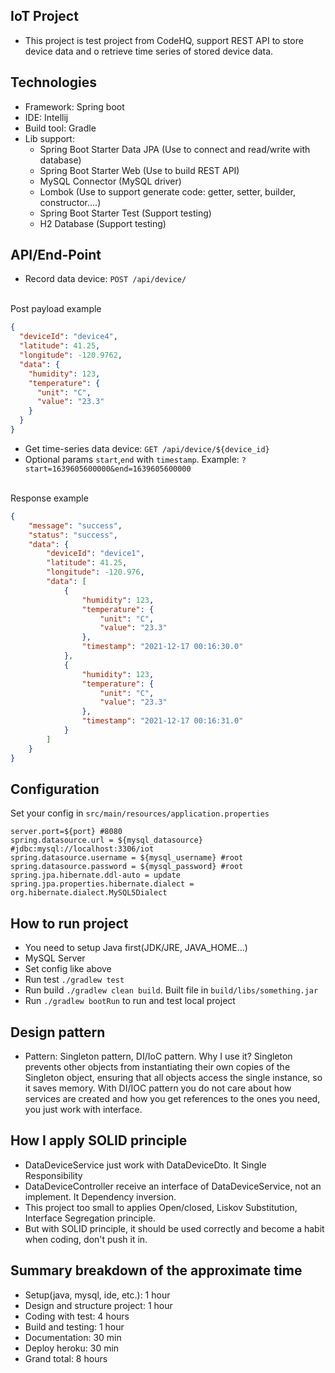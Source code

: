 ## IoT Project
- This project is test project from CodeHQ, support REST API
to store device data and o retrieve time series of stored
device data.

## Technologies
- Framework: Spring boot
- IDE: Intellij
- Build tool: Gradle
- Lib support: 
    + Spring Boot Starter Data JPA (Use to connect and read/write with database)
    + Spring Boot Starter Web (Use to build REST API)
    + MySQL Connector (MySQL driver)
    + Lombok (Use to support generate code: getter, setter, builder, constructor....)
    + Spring Boot Starter Test (Support testing)
    + H2 Database (Support testing)

## API/End-Point
- Record data device: `POST /api/device/`
<br />
Post payload example

```json
{
  "deviceId": "device4",
  "latitude": 41.25,
  "longitude": -120.9762,
  "data": {
    "humidity": 123,
    "temperature": {
      "unit": "C",
      "value": "23.3"
    }
  }
}
```

- Get time-series data device: `GET /api/device/${device_id}`
- Optional params `start`,`end` with `timestamp`. Example: `?start=1639605600000&end=1639605600000`
<br />
Response example

```json
{
    "message": "success",
    "status": "success",
    "data": {
        "deviceId": "device1",
        "latitude": 41.25,
        "longitude": -120.976,
        "data": [
            {
                "humidity": 123,
                "temperature": {
                    "unit": "C",
                    "value": "23.3"
                },
                "timestamp": "2021-12-17 00:16:30.0"
            },
            {
                "humidity": 123,
                "temperature": {
                    "unit": "C",
                    "value": "23.3"
                },
                "timestamp": "2021-12-17 00:16:31.0"
            }
        ]
    }
}
```

## Configuration
Set your config in `src/main/resources/application.properties`

```properties
server.port=${port} #8080
spring.datasource.url = ${mysql_datasource} #jdbc:mysql://localhost:3306/iot
spring.datasource.username = ${mysql_username} #root
spring.datasource.password = ${mysql_password} #root
spring.jpa.hibernate.ddl-auto = update
spring.jpa.properties.hibernate.dialect = org.hibernate.dialect.MySQL5Dialect
```

## How to run project
- You need to setup Java first(JDK/JRE, JAVA_HOME...)
- MySQL Server
- Set config like above
- Run test `./gradlew test`
- Run build `./gradlew clean build`. Built file in `build/libs/something.jar`
- Run `./gradlew bootRun` to run and test local project

## Design pattern
- Pattern: Singleton pattern, DI/IoC pattern. 
Why I use it? Singleton prevents other objects from instantiating 
their own copies of the Singleton object, ensuring that all objects 
access the single instance, so it saves memory. With DI/IOC pattern
you do not care about how services are created and how you get references 
to the ones you need, you just work with interface.

## How I apply SOLID principle
- DataDeviceService just work with DataDeviceDto. It Single Responsibility
- DataDeviceController receive an interface of DataDeviceService, not an implement.
  It Dependency inversion.
- This project too small to applies Open/closed, Liskov Substitution, Interface Segregation principle.
- But with SOLID principle, it should be used correctly and become a habit when coding,
don't push it in.

## Summary breakdown of the approximate time
- Setup(java, mysql, ide, etc.): 1 hour
- Design and structure project: 1 hour
- Coding with test: 4 hours
- Build and testing: 1 hour
- Documentation: 30 min
- Deploy heroku: 30 min
- Grand total: 8 hours

